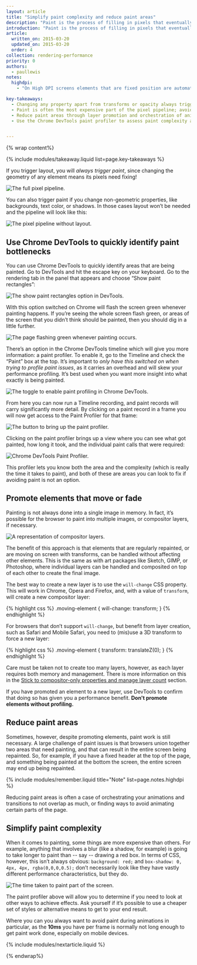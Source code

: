 ```yaml
---
layout: article
title: "Simplify paint complexity and reduce paint areas"
description: "Paint is the process of filling in pixels that eventually get composited to the users' screens. It is often the longest-running of all tasks in the pipeline, and one to avoid if at all possible."
introduction: "Paint is the process of filling in pixels that eventually get composited to the users' screens. It is often the longest-running of all tasks in the pipeline, and one to avoid if at all possible."
article:
  written_on: 2015-03-20
  updated_on: 2015-03-20
  order: 4
collection: rendering-performance
priority: 0
authors:
  - paullewis
notes:
  highdpi:
    - "On High DPI screens elements that are fixed position are automatically promoted to their own compositor layer. This is not the case on low DPI devices because the promotion changes text rendering from subpixel to grayscale, and layer promotion needs to be done manually."

key-takeaways:
  - Changing any property apart from transforms or opacity always triggers paint.
  - Paint is often the most expensive part of the pixel pipeline; avoid it where you can.
  - Reduce paint areas through layer promotion and orchestration of animations.
  - Use the Chrome DevTools paint profiler to assess paint complexity and cost; reduce where you can.


---
```

{% wrap content%}

{% include modules/takeaway.liquid list=page.key-takeaways %}

If you trigger layout, you will _always trigger paint_, since changing the geometry of any element means its pixels need fixing!

<img src="images/simplify-paint-complexity-and-reduce-paint-areas/frame.jpg" class="g--centered" alt="The full pixel pipeline.">

You can also trigger paint if you change non-geometric properties, like backgrounds, text color, or shadows. In those cases layout won’t be needed and the pipeline will look like this:

<img src="images/simplify-paint-complexity-and-reduce-paint-areas/frame-no-layout.jpg" class="g--centered" alt="The pixel pipeline without layout.">

## Use Chrome DevTools to quickly identify paint bottlenecks

You can use Chrome DevTools to quickly identify areas that are being painted. Go to DevTools and hit the escape key on your keyboard. Go to the rendering tab in the panel that appears and choose “Show paint rectangles”:

<img src="images/simplify-paint-complexity-and-reduce-paint-areas/show-paint-rectangles.jpg" class="g--centered" alt="The show paint rectangles option in DevTools.">

With this option switched on Chrome will flash the screen green whenever painting happens. If you’re seeing the whole screen flash green, or areas of the screen that you didn’t think should be painted, then you should dig in a little further.

<img src="images/simplify-paint-complexity-and-reduce-paint-areas/show-paint-rectangles-green.jpg" class="g--centered" alt="The page flashing green whenever painting occurs.">

There’s an option in the Chrome DevTools timeline which will give you more information: a paint profiler. To enable it, go to the Timeline and check the “Paint” box at the top. It’s important to _only have this switched on when trying to profile paint issues_, as it carries an overhead and will skew your performance profiling. It’s best used when you want more insight into what exactly is being painted.

<img src="images/simplify-paint-complexity-and-reduce-paint-areas/paint-profiler-toggle.jpg" class="g--centered" alt="The toggle to enable paint profiling in Chrome DevTools.">

From here you can now run a Timeline recording, and paint records will carry significantly more detail. By clicking on a paint record in a frame you will now get access to the Paint Profiler for that frame:

<img src="images/simplify-paint-complexity-and-reduce-paint-areas/paint-profiler-button.jpg" class="g--centered" alt="The button to bring up the paint profiler.">

Clicking on the paint profiler brings up a view where you can see what got painted, how long it took, and the individual paint calls that were required:

<img src="images/simplify-paint-complexity-and-reduce-paint-areas/paint-profiler.jpg" class="g--centered" alt="Chrome DevTools Paint Profiler.">

This profiler lets you know both the area and the complexity (which is really the time it takes to paint), and both of these are areas you can look to fix if avoiding paint is not an option.

## Promote elements that move or fade

Painting is not always done into a single image in memory. In fact, it’s possible for the browser to paint into multiple images, or compositor layers, if necessary.

<img src="images/simplify-paint-complexity-and-reduce-paint-areas/layers.jpg" class="g--centered" alt="A representation of compositor layers.">

The benefit of this approach is that elements that are regularly repainted, or are moving on screen with transforms, can be handled without affecting other elements. This is the same as with art packages like Sketch, GIMP, or Photoshop, where individual layers can be handled and composited on top of each other to create the final image.

The best way to create a new layer is to use the `will-change` CSS property. This will work in Chrome, Opera and Firefox, and, with a value of `transform`, will create a new compositor layer:

{% highlight css %}
.moving-element {
  will-change: transform;
}
{% endhighlight %}

For browsers that don’t support `will-change`, but benefit from layer creation, such as Safari and Mobile Safari, you need to (mis)use a 3D transform to force a new layer:

{% highlight css %}
.moving-element {
  transform: translateZ(0);
}
{% endhighlight %}

Care must be taken not to create too many layers, however, as each layer requires both memory and management. There is more information on this in the [Stick to compositor-only properties and manage layer count](stick-to-compositor-only-properties-and-manage-layer-count) section.

If you have promoted an element to a new layer, use DevTools to confirm that doing so has given you a performance benefit. **Don't promote elements without profiling.**

## Reduce paint areas

Sometimes, however, despite promoting elements, paint work is still necessary. A large challenge of paint issues is that browsers union together two areas that need painting, and that can result in the entire screen being repainted. So, for example, if you have a fixed header at the top of the page, and something being painted at the bottom the screen, the entire screen may end up being repainted.

{% include modules/remember.liquid title="Note" list=page.notes.highdpi %}

Reducing paint areas is often a case of orchestrating your animations and transitions to not overlap as much, or finding ways to avoid animating certain parts of the page.

## Simplify paint complexity
When it comes to painting, some things are more expensive than others. For example, anything that involves a blur (like a shadow, for example) is going to take longer to paint than -- say -- drawing a red box. In terms of CSS, however, this isn’t always obvious: `background: red;` and `box-shadow: 0, 4px, 4px, rgba(0,0,0,0.5);` don’t necessarily look like they have vastly different performance characteristics, but they do.

<img src="images/simplify-paint-complexity-and-reduce-paint-areas/profiler-chart.jpg" class="g--centered" alt="The time taken to paint part of the screen.">

The paint profiler above will allow you to determine if you need to look at other ways to achieve effects. Ask yourself if it’s possible to use a cheaper set of styles or alternative means to get to your end result.

Where you can you always want to avoid paint during animations in particular, as the **10ms** you have per frame is normally not long enough to get paint work done, especially on mobile devices.

{% include modules/nextarticle.liquid %}

{% endwrap%}

